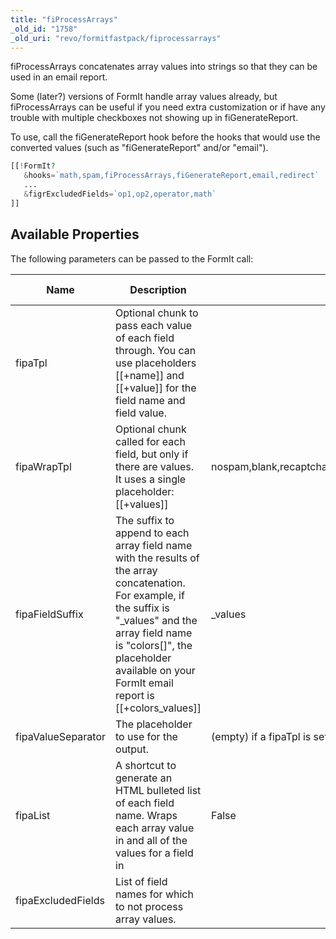 ```yaml
---
title: "fiProcessArrays"
_old_id: "1758"
_old_uri: "revo/formitfastpack/fiprocessarrays"
---
```


fiProcessArrays concatenates array values into strings so that they can be used in an email report.

 Some (later?) versions of FormIt handle array values already, but fiProcessArrays can be useful if you need extra customization or if have any trouble with multiple checkboxes not showing up in fiGenerateReport.

To use, call the fiGenerateReport hook before the hooks that would use the converted values (such as "fiGenerateReport" and/or "email").

 ``` php 
[[!FormIt? 
    &hooks=`math,spam,fiProcessArrays,fiGenerateReport,email,redirect` 
    ...
    &figrExcludedFields=`op1,op2,operator,math`
]]
```

## Available Properties

 The following parameters can be passed to the FormIt call:

 | Name               | Description                                                                                                                                                                                                                                                    | Default Value                                                       | Version Added |
 | ------------------ | -------------------------------------------------------------------------------------------------------------------------------------------------------------------------------------------------------------------------------------------------------------- | ------------------------------------------------------------------- | ------------- |
 | fipaTpl            | Optional chunk to pass each value of each field through. You can use placeholders \[\[+name\]\] and \[\[+value\]\] for the field name and field value.                                                                                                         |                                                                     | 1.1.1         |
 | fipaWrapTpl        | Optional chunk called for each field, but only if there are values. It uses a single placeholder: \[\[+values\]\]                                                                                                                                              | nospam,blank,recaptcha\_challenge\_field,recaptcha\_response\_field | 1.1.1         |
 | fipaFieldSuffix    | The suffix to append to each array field name with the results of the array concatenation. For example, if the suffix is "\_values" and the array field name is "colors\[\]", the placeholder available on your FormIt email report is \[\[+colors\_values\]\] | \_values                                                            |               |
 | fipaValueSeparator | The placeholder to use for the output.                                                                                                                                                                                                                         | (empty) if a fipaTpl is set, otherwise ',' (comma)                  | 1.1.1         |
 | fipaList           | A shortcut to generate an HTML bulleted list of each field name. Wraps each array value in and all of the values for a field in                                                                                                                                | False                                                               |               |
 | fipaExcludedFields | List of field names for which to not process array values.                                                                                                                                                                                                     |                                                                     |               |